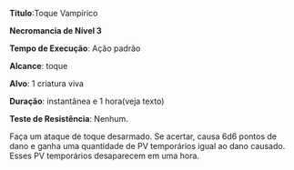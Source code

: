 **Titulo**:Toque Vampírico

**Necromancia de Nível 3**

**Tempo de Execução**: Ação padrão

**Alcance**: toque

**Alvo**: 1 criatura viva

**Duração**: instantânea e 1 hora(veja texto)

**Teste de Resistência**: Nenhum.

Faça um ataque de toque desarmado. 
Se acertar, causa 6d6 pontos de dano e ganha uma quantidade de PV temporários igual ao dano causado. Esses PV temporários desaparecem em uma hora.
